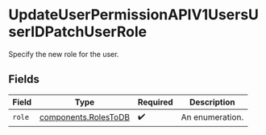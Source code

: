 # UpdateUserPermissionAPIV1UsersUserIDPatchUserRole

Specify the new role for the user.


## Fields

| Field                                                    | Type                                                     | Required                                                 | Description                                              |
| -------------------------------------------------------- | -------------------------------------------------------- | -------------------------------------------------------- | -------------------------------------------------------- |
| `role`                                                   | [components.RolesToDB](../../models/shared/rolestodb.md) | :heavy_check_mark:                                       | An enumeration.                                          |
